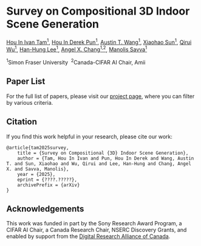 # Survey on Compositional 3D Indoor Scene Generation

[Hou In Ivan Tam<sup>1</sup>](https://iv-t.github.io/),
[Hou In Derek Pun<sup>1</sup>](https://houip.github.io/),
[Austin T. Wang<sup>1</sup>](https://atwang16.github.io/),
[Xiaohao Sun<sup>1</sup>](https://sun-xh.github.io/),
[Qirui Wu<sup>1</sup>](https://qiruiw.github.io/),
[Han-Hung Lee<sup>1</sup>](https://hanhung.github.io/),
[Angel X. Chang<sup>1,2</sup>](https://angelxuanchang.github.io/),
[Manolis Savva<sup>1</sup>](https://msavva.github.io/)

<sup>1</sup>Simon Fraser University&nbsp;&nbsp;<sup>2</sup>Canada-CIFAR AI Chair, Amii

## Paper List
For the full list of papers, please visit our [project page](https://3dlg-hcvc.github.io/scenegenstar/), where you can filter by various criteria.

## Citation
If you find this work helpful in your research, please cite our work:
```
@article{tam2025survey,
    title = {Survey on Compositional {3D} Indoor Scene Generation},
    author = {Tam, Hou In Ivan and Pun, Hou In Derek and Wang, Austin T. and Sun, Xiaohao and Wu, Qirui and Lee, Han-Hung and Chang, Angel X. and Savva, Manolis},
    year = {2025},
    eprint = {????.?????},
    archivePrefix = {arXiv}
}
```

## Acknowledgements
This work was funded in part by the Sony Research Award Program, a CIFAR AI Chair, a Canada Research Chair, NSERC Discovery Grants, and enabled by support from the [Digital Research Alliance of Canada](https://alliancecan.ca/).
